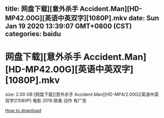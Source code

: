 
title: 网盘下载][意外杀手 Accident.Man][HD-MP42.00G][英语中英双字][1080P].mkv
date: Sun Jan 19 2020 13:39:07 GMT+0800 (CST)    
categories: baidu
---

# 网盘下载][意外杀手 Accident.Man][HD-MP42.00G][英语中英双字][1080P].mkv
size: 2.00 GB
 [网盘下载][意外杀手 Accident.Man][HD-MP4/2.00G][英语中英双字][1080P] 电影 2018 欧美 动作 有广告
 

[How to download](https://bpcam.bemobtrk.com/go/2ceec3aa-1ca2-46d6-b9ff-aaa5c184517c?jno=2360)